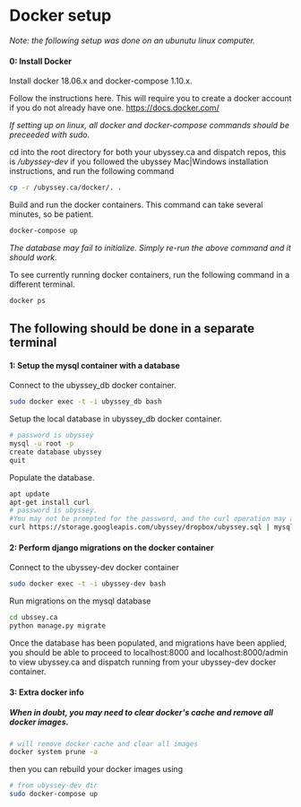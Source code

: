 # Docker setup
*Note: the following setup was done on an ubunutu linux computer.*
#### 0: Install Docker

Install docker 18.06.x and docker-compose 1.10.x. 

Follow the instructions here. This will require you to create a docker account if you do not already have one.
https://docs.docker.com/

*If setting up on linux, all docker and docker-compose commands should be preceeded with sudo.*

cd into the root directory for both your ubyssey.ca and dispatch repos, this is */ubyssey-dev* if you followed the ubyssey Mac|Windows installation instructions, and run the following command

```bash
cp -r /ubyssey.ca/docker/. .
```

Build and run the docker containers. This command can take several minutes, so be patient.

```bash
docker-compose up
```

*The database may fail to initialize. Simply re-run the above command and it should work.*

To see currently running docker containers, run the following command in a different terminal.
```bash
docker ps
```
## The following should be done in a separate terminal

#### 1: Setup the mysql container with a database

Connect to the ubyssey_db docker container.
```bash
sudo docker exec -t -i ubyssey_db bash
```

Setup the local database in ubyssey_db docker container.
```bash
# password is ubyssey
mysql -u root -p 
create database ubyssey
quit
```

Populate the database.
```bash
apt update
apt-get install curl
# password is ubyssey. 
#You may not be prompted for the password, and the curl operation may appear to have hanged. Simply type the password and press enter.
curl https://storage.googleapis.com/ubyssey/dropbox/ubyssey.sql | mysql -u root ubyssey -p
```

#### 2: Perform django migrations on the docker container

Connect to the ubyssey-dev docker container
```bash
sudo docker exec -t -i ubyssey-dev bash
```

Run migrations on the mysql database
```bash
cd ubssey.ca
python manage.py migrate
```
Once the database has been populated, and migrations have been applied,
you should be able to proceed to localhost:8000 and localhost:8000/admin
to view ubyssey.ca and dispatch running from your ubyssey-dev docker container.

#### 3: Extra docker info

##### When in doubt, you may need to clear docker's cache and remove all docker images.

```bash
# will remove docker cache and clear all images
docker system prune -a
```
then you can rebuild your docker images using
``` bash
# from ubyssey-dev dir
sudo docker-compose up
```

